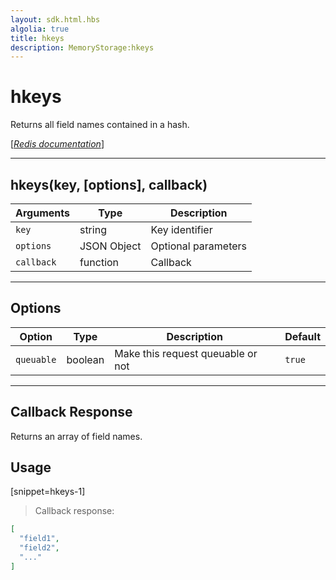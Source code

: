 ```yaml
---
layout: sdk.html.hbs
algolia: true
title: hkeys
description: MemoryStorage:hkeys
---
```

  

# hkeys
Returns all field names contained in a hash.

[[_Redis documentation_]](https://redis.io/commands/hkeys)

---

## hkeys(key, [options], callback)

| Arguments | Type | Description |
|---------------|---------|----------------------------------------|
| `key` | string | Key identifier |
| `options` | JSON Object | Optional parameters |
| `callback` | function | Callback |

---

## Options

| Option | Type | Description | Default |
|---------------|---------|----------------------------------------|---------|
| `queuable` | boolean | Make this request queuable or not  | `true` |

---

## Callback Response

Returns an array of field names.

## Usage

[snippet=hkeys-1]
> Callback response:

```json
[
  "field1",
  "field2",
  "..."
]
```